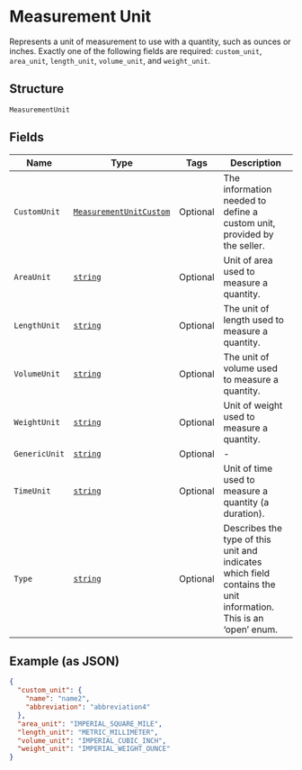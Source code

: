 
# Measurement Unit

Represents a unit of measurement to use with a quantity, such as ounces
or inches. Exactly one of the following fields are required: `custom_unit`,
`area_unit`, `length_unit`, `volume_unit`, and `weight_unit`.

## Structure

`MeasurementUnit`

## Fields

| Name | Type | Tags | Description |
|  --- | --- | --- | --- |
| `CustomUnit` | [`MeasurementUnitCustom`](../../doc/models/measurement-unit-custom.md) | Optional | The information needed to define a custom unit, provided by the seller. |
| `AreaUnit` | [`string`](../../doc/models/measurement-unit-area.md) | Optional | Unit of area used to measure a quantity. |
| `LengthUnit` | [`string`](../../doc/models/measurement-unit-length.md) | Optional | The unit of length used to measure a quantity. |
| `VolumeUnit` | [`string`](../../doc/models/measurement-unit-volume.md) | Optional | The unit of volume used to measure a quantity. |
| `WeightUnit` | [`string`](../../doc/models/measurement-unit-weight.md) | Optional | Unit of weight used to measure a quantity. |
| `GenericUnit` | [`string`](../../doc/models/measurement-unit-generic.md) | Optional | - |
| `TimeUnit` | [`string`](../../doc/models/measurement-unit-time.md) | Optional | Unit of time used to measure a quantity (a duration). |
| `Type` | [`string`](../../doc/models/measurement-unit-unit-type.md) | Optional | Describes the type of this unit and indicates which field contains the unit information. This is an ‘open’ enum. |

## Example (as JSON)

```json
{
  "custom_unit": {
    "name": "name2",
    "abbreviation": "abbreviation4"
  },
  "area_unit": "IMPERIAL_SQUARE_MILE",
  "length_unit": "METRIC_MILLIMETER",
  "volume_unit": "IMPERIAL_CUBIC_INCH",
  "weight_unit": "IMPERIAL_WEIGHT_OUNCE"
}
```

